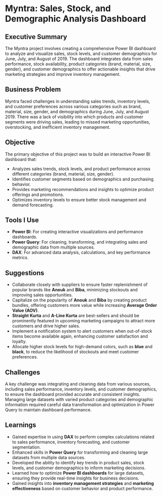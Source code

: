 # **Myntra: Sales, Stock, and Demographic Analysis Dashboard**

## **Executive Summary**  
The Myntra project involves creating a comprehensive Power BI dashboard to analyze and visualize sales, stock levels, and customer demographics for June, July, and August of 2019. The dashboard integrates data from sales performance, stock availability, product categories (brand, material, size, gender), and customer demographics to offer actionable insights that drive marketing strategies and improve inventory management.

## **Business Problem**  
Myntra faced challenges in understanding sales trends, inventory levels, and customer preferences across various categories such as brand, material, size, gender, and demographics during June, July, and August 2019. There was a lack of visibility into which products and customer segments were driving sales, leading to missed marketing opportunities, overstocking, and inefficient inventory management.

## **Objective**  
The primary objective of this project was to build an interactive Power BI dashboard that:
- Analyzes sales trends, stock levels, and product performance across different categories (brand, material, size, gender).
- Identifies customer segments based on demographics and purchasing behavior.
- Provides marketing recommendations and insights to optimize product offerings and promotions.
- Optimizes inventory levels to ensure better stock management and demand forecasting.

## **Tools I Use**  
- **Power BI**: For creating interactive visualizations and performance dashboards.  
- **Power Query**: For cleaning, transforming, and integrating sales and demographic data from multiple sources.  
- **DAX**: For advanced data analysis, calculations, and key performance metrics.

## **Suggestions**  
- Collaborate closely with suppliers to ensure faster replenishment of popular brands like **Anouk** and **Biba**, minimizing stockouts and improving sales opportunities.
- Capitalize on the popularity of **Anouk** and **Biba** by creating product bundles, offering customers more value while increasing **Average Order Value (AOV)**.
- **Straight Kurta** and **A-Line Kurta** are best-sellers and should be prominently featured in upcoming marketing campaigns to attract more customers and drive higher sales.
- Implement a notification system to alert customers when out-of-stock items become available again, enhancing customer satisfaction and loyalty.
- Allocate higher stock levels for high-demand colors, such as **blue** and **black**, to reduce the likelihood of stockouts and meet customer preferences.

## **Challenges**  
A key challenge was integrating and cleaning data from various sources, including sales performance, inventory levels, and customer demographics, to ensure the dashboard provided accurate and consistent insights. Managing large datasets with varied product categories and demographic information required careful data transformation and optimization in Power Query to maintain dashboard performance.

## **Learnings**  
- Gained expertise in using **DAX** to perform complex calculations related to sales performance, inventory forecasting, and customer segmentation.
- Enhanced skills in **Power Query** for transforming and cleaning large datasets from multiple data sources.
- Developed the ability to identify key trends in product sales, stock levels, and customer demographics to inform marketing decisions.
- Learned how to optimize **Power BI dashboards** for large datasets, ensuring they provide real-time insights for business decisions.
- Gained insights into **inventory management strategies** and **marketing effectiveness** based on customer behavior and product performance.
